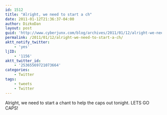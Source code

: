 ```yaml
---
id: 1512
title: "Alright, we need to start a ch"
date: 2011-01-12T21:36:37-04:00
author: DizkoDan
layout: post
guid: 'http://www.cyberjunx.com/blog/archives/2011/01/12/alright-we-need-to-start-a-ch/'
permalink: /2011/01/12/alright-we-need-to-start-a-ch/
aktt_notify_twitter:
    - 'yes'
ljID:
    - '1156'
aktt_twitter_id:
    - '25365569721073664'
categories:
    - Twitter
tags:
    - tweets
    - Twitter
---
```


Alright, we need to start a chant to help the caps out tonight. LETS GO CAPS!